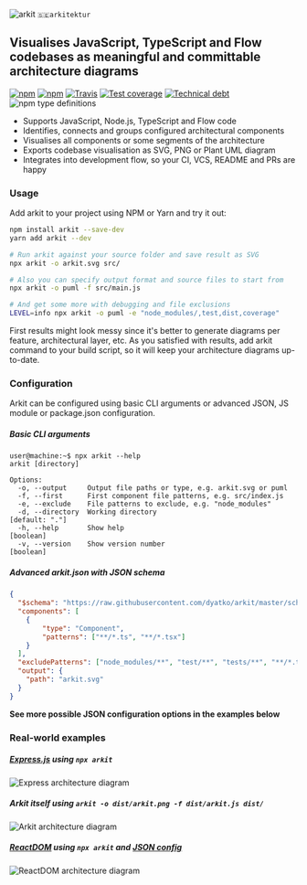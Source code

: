 <img src="https://raw.githubusercontent.com/dyatko/arkit/master/arkit.svg?sanitize=true" alt="arkit" valign="top" /> `🇸🇪arkitektur`

## Visualises JavaScript, TypeScript and Flow codebases as meaningful and committable architecture diagrams

[![npm](https://img.shields.io/npm/v/arkit.svg?label=%20&style=flat-square)](https://www.npmjs.com/package/arkit)
[![npm](https://img.shields.io/npm/dw/arkit.svg?style=flat-square)](https://www.npmjs.com/package/arkit)
[![Travis](https://img.shields.io/travis/dyatko/arkit.svg?style=flat-square)](https://travis-ci.org/dyatko/arkit)
[![Test coverage](https://img.shields.io/codeclimate/coverage/dyatko/arkit.svg?style=flat-square)](https://codeclimate.com/github/dyatko/arkit/code)
[![Technical debt](https://img.shields.io/codeclimate/tech-debt/dyatko/arkit.svg?style=flat-square)](https://codeclimate.com/github/dyatko/arkit/issues)
![npm type definitions](https://img.shields.io/npm/types/arkit.svg?style=flat-square)

- Supports JavaScript, Node.js, TypeScript and Flow code
- Identifies, connects and groups configured architectural components
- Visualises all components or some segments of the architecture
- Exports codebase visualisation as SVG, PNG or Plant UML diagram
- Integrates into development flow, so your CI, VCS, README and PRs are happy

### Usage

Add arkit to your project using NPM or Yarn and try it out:

```sh
npm install arkit --save-dev
yarn add arkit --dev
```

```sh
# Run arkit against your source folder and save result as SVG
npx arkit -o arkit.svg src/

# Also you can specify output format and source files to start from
npx arkit -o puml -f src/main.js

# And get some more with debugging and file exclusions
LEVEL=info npx arkit -o puml -e "node_modules/,test,dist,coverage"
```

First results might look messy since it's better to generate diagrams per feature, architectural layer, etc.
As you satisfied with results, add arkit command to your build script, so it will keep your architecture diagrams up-to-date.

### Configuration

Arkit can be configured using basic CLI arguments or advanced JSON, JS module or package.json configuration.

##### Basic CLI arguments

```console
user@machine:~$ npx arkit --help
arkit [directory]

Options:
  -o, --output     Output file paths or type, e.g. arkit.svg or puml
  -f, --first      First component file patterns, e.g. src/index.js
  -e, --exclude    File patterns to exclude, e.g. "node_modules"
  -d, --directory  Working directory                              [default: "."]
  -h, --help       Show help                                           [boolean]
  -v, --version    Show version number                                 [boolean]
```

##### Advanced arkit.json with JSON schema

```json
{
  "$schema": "https://raw.githubusercontent.com/dyatko/arkit/master/schema.json",
  "components": [
    {
        "type": "Component",
        "patterns": ["**/*.ts", "**/*.tsx"]
    }
  ],
  "excludePatterns": ["node_modules/**", "test/**", "tests/**", "**/*.test.*", "**/*.spec.*"],
  "output": {
    "path": "arkit.svg"
  }
}
```

**See more possible JSON configuration options in the examples below**

### Real-world examples

##### [Express.js](test/express) using `npx arkit`
![Express architecture diagram](https://raw.githubusercontent.com/dyatko/arkit/master/test/express/express.svg?sanitize=true)

##### Arkit itself using `arkit -o dist/arkit.png -f dist/arkit.js dist/`
![Arkit architecture diagram](https://raw.githubusercontent.com/dyatko/arkit/master/dist/arkit.png?sanitize=true)

##### [ReactDOM](test/react-dom) using `npx arkit` and [JSON config](test/react-dom/arkit.json)
![ReactDOM architecture diagram](https://raw.githubusercontent.com/dyatko/arkit/master/test/react-dom/arkit.svg?sanitize=true)
